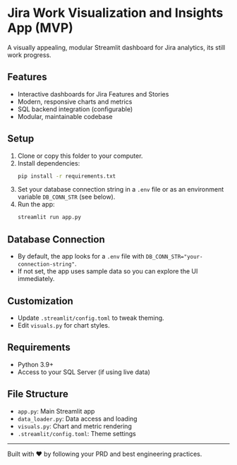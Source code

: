 # Jira Work Visualization and Insights App (MVP)

A visually appealing, modular Streamlit dashboard for Jira analytics, its still work progress. 

## Features
- Interactive dashboards for Jira Features and Stories
- Modern, responsive charts and metrics
- SQL backend integration (configurable)
- Modular, maintainable codebase

## Setup
1. Clone or copy this folder to your computer.
2. Install dependencies:
   ```bash
   pip install -r requirements.txt
   ```
3. Set your database connection string in a `.env` file or as an environment variable `DB_CONN_STR` (see below).
4. Run the app:
   ```bash
   streamlit run app.py
   ```

## Database Connection
- By default, the app looks for a `.env` file with `DB_CONN_STR="your-connection-string"`.
- If not set, the app uses sample data so you can explore the UI immediately.

## Customization
- Update `.streamlit/config.toml` to tweak theming.
- Edit `visuals.py` for chart styles.

## Requirements
- Python 3.9+
- Access to your SQL Server (if using live data)

## File Structure
- `app.py`: Main Streamlit app
- `data_loader.py`: Data access and loading
- `visuals.py`: Chart and metric rendering
- `.streamlit/config.toml`: Theme settings

---

Built with ❤️ by following your PRD and best engineering practices.

